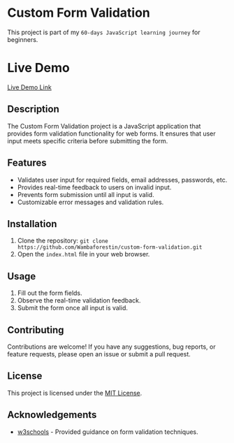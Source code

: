 # Custom Form Validation

This project is part of my `60-days JavaScript learning journey` for beginners.

# Live Demo
[Live Demo Link](https://wambaforestin.github.io/custom-form-validation/)

## Description

The Custom Form Validation project is a JavaScript application that provides form validation functionality for web forms. It ensures that user input meets specific criteria before submitting the form.

## Features

- Validates user input for required fields, email addresses, passwords, etc.
- Provides real-time feedback to users on invalid input.
- Prevents form submission until all input is valid.
- Customizable error messages and validation rules.

## Installation

1. Clone the repository: `git clone https://github.com/Wambaforestin/custom-form-validation.git`
2. Open the `index.html` file in your web browser.

## Usage

1. Fill out the form fields.
2. Observe the real-time validation feedback.
3. Submit the form once all input is valid.

## Contributing

Contributions are welcome! If you have any suggestions, bug reports, or feature requests, please open an issue or submit a pull request.

## License

This project is licensed under the [MIT License](LICENSE).

## Acknowledgements

- [w3schools](https://www.w3schools.com/js) - Provided guidance on form validation techniques.
